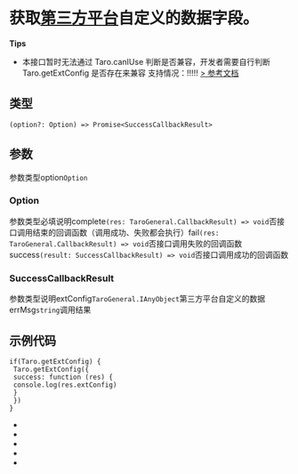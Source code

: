 # 获取[第三方平台](https://developers.weixin.qq.com/miniprogram/dev/devtools/ext.html)自定义的数据字段。
**Tips**

- 本接口暂时无法通过 Taro.canIUse 判断是否兼容，开发者需要自行判断 Taro.getExtConfig 是否存在来兼容
支持情况：!!!!!
[> 参考文档
](https://developers.weixin.qq.com/miniprogram/dev/api/ext/wx.getExtConfig.html)
## 类型[​](getExtConfig.html#类型)
```tsx
(option?: Option) => Promise<SuccessCallbackResult>
```

## 参数[​](getExtConfig.html#参数)
参数类型option`Option`
### Option[​](getExtConfig.html#option)
参数类型必填说明complete`(res: TaroGeneral.CallbackResult) => void`否接口调用结束的回调函数（调用成功、失败都会执行）fail`(res: TaroGeneral.CallbackResult) => void`否接口调用失败的回调函数success`(result: SuccessCallbackResult) => void`否接口调用成功的回调函数
### SuccessCallbackResult[​](getExtConfig.html#successcallbackresult)
参数类型说明extConfig`TaroGeneral.IAnyObject`第三方平台自定义的数据errMsg`string`调用结果
## 示例代码[​](getExtConfig.html#示例代码)
```tsx
if(Taro.getExtConfig) {
 Taro.getExtConfig({
 success: function (res) {
 console.log(res.extConfig)
 }
 })
}
```

- 
- 

- 
- 

-
